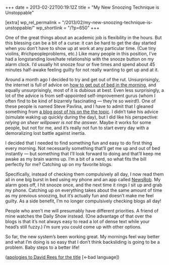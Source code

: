 +++
date = 2013-02-22T00:19:12Z
title = "My New Snoozing Technique is Unstoppable"

[extra]
wp_rel_permalink = "/2013/02/my-new-snoozing-technique-is-unstoppable/"
wp_shortlink = "/?p=650"
+++

One of the great things about an academic job is flexibility in the hours. But
this blessing can be a bit of a curse: it can be hard to get the day started
when you don’t have to show up at work at any particular time. (Cue tiny
violins, #richpeopleproblems, etc.) Like many people in this position, I’ve
had a longstanding love/hate relationship with the snooze button on my alarm
clock. I’d usually hit snooze four or five times and spend about 45 minutes
half-awake feeling guilty for not really wanting to get up and at it.

Around a month ago I decided to try and get out of the rut. Unsurprisingly,
the internet is full of advice on
[how to get out of bed in the morning](https://www.google.com/search?q=how%20to%20get%20out%20of%20bed%20in%20the%20morning),
and equally unsurprisingly, most of it is dubious at best. Even less
surprisingly, a lot of the advice is from self-appointed self-improvement
gurus (whom I often find to be kind of bizarrely fascinating — they’re so
weird!). One of these people is named Steve Pavlina, and I have to admit that
I gleaned something from
[a blog post of his on the the topic](http://www.stevepavlina.com/blog/2006/04/how-to-get-up-right-away-when-your-alarm-goes-off/).
I didn’t take his advice (simulate waking up quickly during the day), but I
did like his perspective: _relying on sheer willpower is not the answer_.
Maybe it works for some people, but not for me, and it’s really not fun to
start every day with a demoralizing lost battle against inertia.

I decided that I needed to find something fun and easy to do first thing every
morning. Not necessarily something that’ll get me up and out of bed instantly
— but something that I’ll look forward to doing and that’ll keep me awake as
my brain warms up. I’m a bit of a nerd, so what fits the bill perfectly for
me? Catching up on my favorite blogs.

Specifically, instead of checking them compulsively all day, I now read them
all in one big burst in bed using my phone and an app called
[NewsRob](http://newsrob.com/). My alarm goes off, I hit snooze once, and the
next time it rings I sit up and grab my phone. Catching up on everything takes
about the same amount of time as my previous snoozing, but it’s actually fun
and doesn’t make me feel guilty. As a side benefit, I’m no longer compulsively
checking blogs all day!

People who aren’t me will presumably have different priorities. A friend of
mine watches the Daily Show instead. (One advantage of that over the blogs is
that it’s not always easy to read a lot of dense text while your head’s still
fuzzy.) I’m sure you could come up with other options.

So far, the new system’s been working great. My mornings feel way better and
what I’m doing is so easy that I don’t think backsliding is going to be a
problem. Baby steps to a better life!

([apologies to David Rees for the title](http://www.mnftiu.cc/2002/11/26/filing-002/)
[←bad language])
